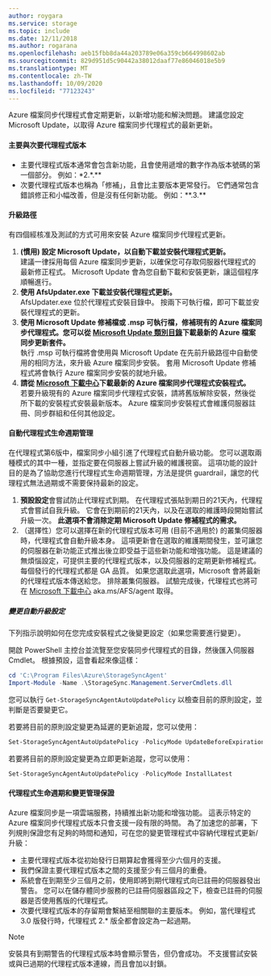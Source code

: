 ```yaml
---
author: roygara
ms.service: storage
ms.topic: include
ms.date: 12/11/2018
ms.author: rogarana
ms.openlocfilehash: aeb15fbb8da44a203789e06a359cb664998602ab
ms.sourcegitcommit: 829d951d5c90442a38012daaf77e86046018e5b9
ms.translationtype: MT
ms.contentlocale: zh-TW
ms.lasthandoff: 10/09/2020
ms.locfileid: "77123243"
---
```

Azure 檔案同步代理程式會定期更新，以新增功能和解決問題。 建議您設定 Microsoft Update，以取得 Azure 檔案同步代理程式的最新更新。

#### <a name="major-vs-minor-agent-versions"></a>主要與次要代理程式版本
* 主要代理程式版本通常會包含新功能，且會使用遞增的數字作為版本號碼的第一個部分。 例如：\*2.\*.\*\*
* 次要代理程式版本也稱為「修補」，且會比主要版本更常發行。 它們通常包含錯誤修正和小幅改善，但是沒有任何新功能。 例如：\*\*.3.\*\*

#### <a name="upgrade-paths"></a>升級路徑
有四個經核准及測試的方式可用來安裝 Azure 檔案同步代理程式更新。 
1. **(慣用) 設定 Microsoft Update，以自動下載並安裝代理程式更新。**  
    建議一律採用每個 Azure 檔案同步更新，以確保您可存取伺服器代理程式的最新修正程式。 Microsoft Update 會為您自動下載和安裝更新，讓這個程序順暢進行。
2. **使用 AfsUpdater.exe 下載並安裝代理程式更新。**  
    AfsUpdater.exe 位於代理程式安裝目錄中。 按兩下可執行檔，即可下載並安裝代理程式的更新。 
3. **使用 Microsoft Update 修補檔或 .msp 可執行檔，修補現有的 Azure 檔案同步代理程式。您可以從 [Microsoft Update 類別目錄](https://www.catalog.update.microsoft.com/Search.aspx?q=Azure%20File%20Sync)下載最新的 Azure 檔案同步更新套件。**  
    執行 .msp 可執行檔將會使用與 Microsoft Update 在先前升級路徑中自動使用的相同方法，來升級 Azure 檔案同步安裝。 套用 Microsoft Update 修補程式將會執行 Azure 檔案同步安裝的就地升級。
4. **請從 [Microsoft 下載中心](https://go.microsoft.com/fwlink/?linkid=858257)下載最新的 Azure 檔案同步代理程式安裝程式。**  
    若要升級現有的 Azure 檔案同步代理程式安裝，請將舊版解除安裝，然後從所下載的安裝程式安裝最新版本。 Azure 檔案同步安裝程式會維護伺服器註冊、同步群組和任何其他設定。

#### <a name="automatic-agent-lifecycle-management"></a>自動代理程式生命週期管理
在代理程式第6版中，檔案同步小組引進了代理程式自動升級功能。 您可以選取兩種模式的其中一種，並指定要在伺服器上嘗試升級的維護視窗。 這項功能的設計目的是為了協助您進行代理程式生命週期管理，方法是提供 guardrail，讓您的代理程式無法過期或不需要保持最新的設定。
1. **預設設定**會嘗試防止代理程式到期。 在代理程式張貼到期日的21天內，代理程式會嘗試自我升級。 它會在到期前的21天內，以及在選取的維護時段開始嘗試升級一次。 **此選項不會消除定期 Microsoft Update 修補程式的需求。**
1. （選擇性）您可以選擇在新的代理程式版本可用 (目前不適用於) 的叢集伺服器時，代理程式會自動升級本身。 這項更新會在選取的維護期間發生，並可讓您的伺服器在新功能正式推出後立即受益于這些新功能和增強功能。 這是建議的無煩惱設定，可提供主要的代理程式版本，以及伺服器的定期更新修補程式。 每個發行的代理程式都是 GA 品質。 如果您選取此選項，Microsoft 會將最新的代理程式版本傳送給您。 排除叢集伺服器。 試驗完成後，代理程式也將可在 [Microsoft 下載中心](https://go.microsoft.com/fwlink/?linkid=858257) aka.ms/AFS/agent 取得。

 ##### <a name="changing-the-auto-upgrade-setting"></a>變更自動升級設定

下列指示說明如何在您完成安裝程式之後變更設定（如果您需要進行變更）。

開啟 PowerShell 主控台並流覽至您安裝同步代理程式的目錄，然後匯入伺服器 Cmdlet。 根據預設，這會看起來像這樣：
```powershell
cd 'C:\Program Files\Azure\StorageSyncAgent'
Import-Module -Name .\StorageSync.Management.ServerCmdlets.dll
```

您可以執行 `Get-StorageSyncAgentAutoUpdatePolicy` 以檢查目前的原則設定，並判斷是否要變更它。

若要將目前的原則設定變更為延遲的更新追蹤，您可以使用：
```powershell
Set-StorageSyncAgentAutoUpdatePolicy -PolicyMode UpdateBeforeExpiration
```

若要將目前的原則設定變更為立即更新追蹤，您可以使用：
```powershell
Set-StorageSyncAgentAutoUpdatePolicy -PolicyMode InstallLatest
```

#### <a name="agent-lifecycle-and-change-management-guarantees"></a>代理程式生命週期和變更管理保證
Azure 檔案同步是一項雲端服務，持續推出新功能和增強功能。 這表示特定的 Azure 檔案同步代理程式版本只會支援一段有限的時間。 為了加速您的部署，下列規則保證您有足夠的時間和通知，可在您的變更管理程式中容納代理程式更新/升級：

- 主要代理程式版本從初始發行日期算起會獲得至少六個月的支援。
- 我們保證主要代理程式版本之間的支援至少有三個月的重疊。 
- 系統會在到期至少三個月之前，使用即將到期代理程式向已註冊的伺服器發出警告。 您可以在儲存體同步服務的已註冊伺服器區段之下，檢查已註冊的伺服器是否使用舊版的代理程式。
- 次要代理程式版本的存留期會繫結至相關聯的主要版本。 例如，當代理程式 3.0 版發行時，代理程式 2.\* 版全都會設定為一起過期。

> [!Note]
> 安裝具有到期警告的代理程式版本時會顯示警告，但仍會成功。 不支援嘗試安裝或與已過期的代理程式版本連線，而且會加以封鎖。
